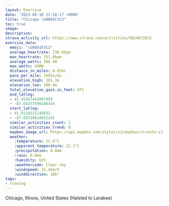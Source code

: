```yaml
---
layout: Exercise
date: '2023-09-10 21:58:17 +0000'
title: "Chicago \U0001F3C3"
toc: true
image:
description:
strava_activity_url: https://www.strava.com/activities/9824872815
exercise_data:
  emoji: "\U0001F3C3"
  average_heartrate: 136.6bpm
  max_heartrate: 151.0bpm
  average_watts: 306.4W
  max_watts: 348W
  distance_in_miles: 0.67mi
  pace_per_mile: 7m55s/mi
  elevation_high: 181.3m
  elevation_low: 180.4m
  total_elevation_gain_in_feet: 0ft
  end_latlng:
  - 41.91457442007959
  - -87.64257590286434
  start_latlng:
  - 41.9124221149832
  - -87.65310918912292
  similar_activities_count: 1
  similar_activities_trend: 0
  mapbox_image_url: https://api.mapbox.com/styles/v1/mapbox/streets-v11/static/path-5+787af2-1.0(ugy~Fhl~uOEsJEoDC%5DOAC%5DIgT),pin-s-s+e5b22e(-87.65141,41.91371),pin-s-f+89ae00(-87.64496,41.913940000000004)/auto/800x800?access_token=pk.eyJ1Ijoiam9zaGJlY2ttYW4iLCJhIjoiY205eWR2aDd1MWZ6djJrbXc4a3M0bWZleiJ9.XiG9OWkNcZk2QzjJbxLB4A
  weather:
    :temperature: 22.6°C
    :apparent_temperature: 22.1°C
    :precipitation: 0.0mm
    :rain: 0.0mm
    :humidity: 62%
    :weathercode: Clear sky
    :windspeed: 15.4km/h
    :winddirection: 106°
tags:
- running
---
```

Chicago, Illinois, United States (Halsted to Larabee)

